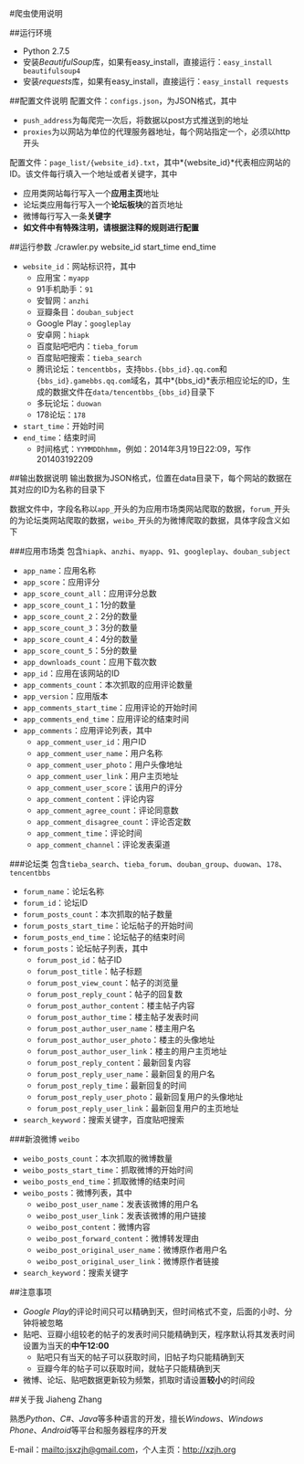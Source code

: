 #爬虫使用说明

##运行环境
* Python 2.7.5
* 安装*BeautifulSoup*库，如果有easy_install，直接运行：`easy_install beautifulsoup4`
* 安装*requests*库，如果有easy_install，直接运行：`easy_install requests`

##配置文件说明
配置文件：`configs.json`，为JSON格式，其中

* `push_address`为每爬完一次后，将数据以post方式推送到的地址
* `proxies`为以网站为单位的代理服务器地址，每个网站指定一个，必须以http开头

配置文件：`page_list/{website_id}.txt`，其中*{website_id}*代表相应网站的ID。该文件每行填入一个地址或者关键字，其中

* 应用类网站每行写入一个**应用主页**地址
* 论坛类应用每行写入一个**论坛板块**的首页地址
* 微博每行写入一条**关键字**
* **如文件中有特殊注明，请根据注释的规则进行配置**

##运行参数
	./crawler.py website_id start_time end_time

* `website_id`：网站标识符，其中
	* 应用宝：`myapp`
	* 91手机助手：`91`
	* 安智网：`anzhi`
	* 豆瓣条目：`douban_subject`
	* Google Play：`googleplay`
	* 安卓网：`hiapk`
	* 百度贴吧吧内：`tieba_forum`
	* 百度贴吧搜索：`tieba_search`
	* 腾讯论坛：`tencentbbs`，支持`bbs.{bbs_id}.qq.com`和`{bbs_id}.gamebbs.qq.com`域名，其中*{bbs_id}*表示相应论坛的ID，生成的数据文件在`data/tencentbbs_{bbs_id}`目录下
	* 多玩论坛：`duowan`
	* 178论坛：`178`
* `start_time`：开始时间
* `end_time`：结束时间
	* 时间格式：`YYMMDDhhmm`，例如：2014年3月19日22:09，写作201403192209

##输出数据说明
输出数据为JSON格式，位置在data目录下，每个网站的数据在其对应的ID为名称的目录下

数据文件中，字段名称以`app_`开头的为应用市场类网站爬取的数据，`forum_`开头的为论坛类网站爬取的数据，`weibo_`开头的为微博爬取的数据，具体字段含义如下

###应用市场类
包含`hiapk`、`anzhi`、`myapp`、`91`、`googleplay`、`douban_subject`

* `app_name`：应用名称
* `app_score`：应用评分
* `app_score_count_all`：应用评分总数
* `app_score_count_1`：1分的数量
* `app_score_count_2`：2分的数量
* `app_score_count_3`：3分的数量
* `app_score_count_4`：4分的数量
* `app_score_count_5`：5分的数量
* `app_downloads_count`：应用下载次数
* `app_id`：应用在该网站的ID
* `app_comments_count`：本次抓取的应用评论数量
* `app_version`：应用版本
* `app_comments_start_time`：应用评论的开始时间
* `app_comments_end_time`：应用评论的结束时间
* `app_comments`：应用评论列表，其中
	* `app_comment_user_id`：用户ID
	* `app_comment_user_name`：用户名称
	* `app_comment_user_photo`：用户头像地址
	* `app_comment_user_link`：用户主页地址
	* `app_comment_user_score`：该用户的评分
	* `app_comment_content`：评论内容
	* `app_comment_agree_count`：评论同意数
	* `app_comment_disagree_count`：评论否定数
	* `app_comment_time`：评论时间
	* `app_comment_channel`：评论发表渠道

###论坛类
包含`tieba_search`、`tieba_forum`、`douban_group`、`duowan`、`178`、`tencentbbs`

* `forum_name`：论坛名称
* `forum_id`：论坛ID
* `forum_posts_count`：本次抓取的帖子数量
* `forum_posts_start_time`：论坛帖子的开始时间
* `forum_posts_end_time`：论坛帖子的结束时间
* `forum_posts`：论坛帖子列表，其中
	* `forum_post_id`：帖子ID
	* `forum_post_title`：帖子标题
	* `forum_post_view_count`：帖子的浏览量
	* `forum_post_reply_count`：帖子的回复数
	* `forum_post_author_content`：楼主帖子内容
	* `forum_post_author_time`：楼主帖子发表时间
	* `forum_post_author_user_name`：楼主用户名
	* `forum_post_author_user_photo`：楼主的头像地址
	* `forum_post_author_user_link`：楼主的用户主页地址
	* `forum_post_reply_content`：最新回复内容
	* `forum_post_reply_user_name`：最新回复的用户名
	* `forum_post_reply_time`：最新回复的时间
	* `forum_post_reply_user_photo`：最新回复用户的头像地址
	* `forum_post_reply_user_link`：最新回复用户的主页地址
* `search_keyword`：搜索关键字，百度贴吧搜索

###新浪微博
`weibo`

* `weibo_posts_count`：本次抓取的微博数量
* `weibo_posts_start_time`：抓取微博的开始时间
* `weibo_posts_end_time`：抓取微博的结束时间
* `weibo_posts`：微博列表，其中
	* `weibo_post_user_name`：发表该微博的用户名
	* `weibo_post_user_link`：发表该微博的用户链接
	* `weibo_post_content`：微博内容
	* `weibo_post_forward_content`：微博转发理由
	* `weibo_post_original_user_name`：微博原作者用户名
	* `weibo_post_original_user_link`：微博原作者链接
* `search_keyword`：搜索关键字

##注意事项
* *Google Play*的评论时间只可以精确到天，但时间格式不变，后面的小时、分钟将被忽略
* 贴吧、豆瓣小组较老的帖子的发表时间只能精确到天，程序默认将其发表时间设置为当天的**中午12:00**
	* 贴吧只有当天的帖子可以获取时间，旧帖子均只能精确到天
	* 豆瓣今年的帖子可以获取时间，就帖子只能精确到天
* 微博、论坛、贴吧数据更新较为频繁，抓取时请设置**较小**的时间段

##关于我
Jiaheng Zhang

熟悉*Python*、*C#*、*Java*等多种语言的开发，擅长*Windows*、*Windows Phone*、*Android*等平台和服务器程序的开发

E-mail：<mailto:jsxzjh@gmail.com>，个人主页：<http://xzjh.org>